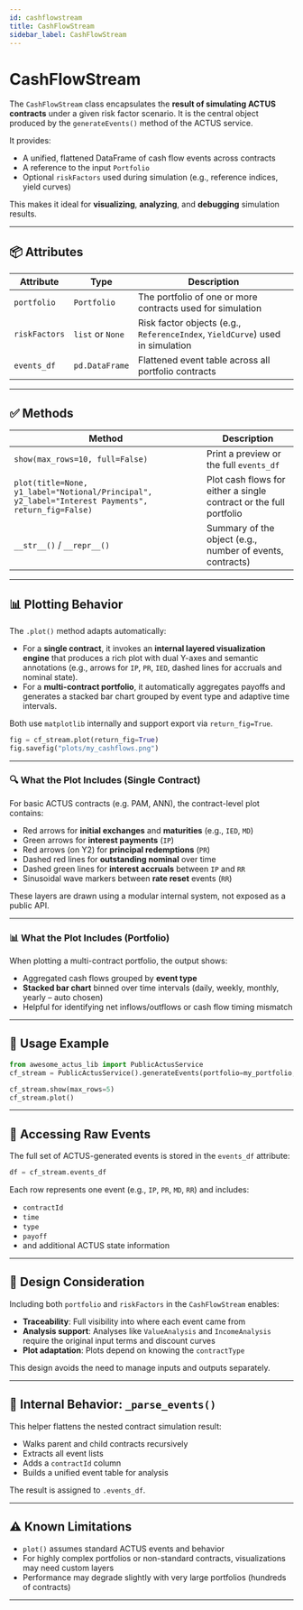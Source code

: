 ```yaml
---
id: cashflowstream
title: CashFlowStream
sidebar_label: CashFlowStream
---
```


# CashFlowStream

The `CashFlowStream` class encapsulates the **result of simulating ACTUS contracts** under a given risk factor scenario. It is the central object produced by the `generateEvents()` method of the ACTUS service.

It provides:

- A unified, flattened DataFrame of cash flow events across contracts
- A reference to the input `Portfolio`
- Optional `riskFactors` used during simulation (e.g., reference indices, yield curves)

This makes it ideal for **visualizing**, **analyzing**, and **debugging** simulation results.

---

## 📦 Attributes

| Attribute      | Type              | Description                                                                 |
|----------------|-------------------|-----------------------------------------------------------------------------|
| `portfolio`    | `Portfolio`       | The portfolio of one or more contracts used for simulation                 |
| `riskFactors`  | `list` or `None`  | Risk factor objects (e.g., `ReferenceIndex`, `YieldCurve`) used in simulation |
| `events_df`    | `pd.DataFrame`    | Flattened event table across all portfolio contracts                       |

---

## ✅ Methods

| Method | Description |
|--------|-------------|
| `show(max_rows=10, full=False)` | Print a preview or the full `events_df` |
| `plot(title=None, y1_label="Notional/Principal", y2_label="Interest Payments", return_fig=False)` | Plot cash flows for either a single contract or the full portfolio |
| `__str__()` / `__repr__()` | Summary of the object (e.g., number of events, contracts) |

---

## 📊 Plotting Behavior

The `.plot()` method adapts automatically:

- For a **single contract**, it invokes an **internal layered visualization engine** that produces a rich plot with dual Y-axes and semantic annotations (e.g., arrows for `IP`, `PR`, `IED`, dashed lines for accruals and nominal state).
- For a **multi-contract portfolio**, it automatically aggregates payoffs and generates a stacked bar chart grouped by event type and adaptive time intervals.

Both use `matplotlib` internally and support export via `return_fig=True`.

```python
fig = cf_stream.plot(return_fig=True)
fig.savefig("plots/my_cashflows.png")
```

---

### 🔍 What the Plot Includes (Single Contract)

For basic ACTUS contracts (e.g. PAM, ANN), the contract-level plot contains:

- Red arrows for **initial exchanges** and **maturities** (e.g., `IED`, `MD`)
- Green arrows for **interest payments** (`IP`)
- Red arrows (on Y2) for **principal redemptions** (`PR`)
- Dashed red lines for **outstanding nominal** over time
- Dashed green lines for **interest accruals** between `IP` and `RR`
- Sinusoidal wave markers between **rate reset** events (`RR`)

These layers are drawn using a modular internal system, not exposed as a public API.

---

### 📊 What the Plot Includes (Portfolio)

When plotting a multi-contract portfolio, the output shows:

- Aggregated cash flows grouped by **event type**
- **Stacked bar chart** binned over time intervals (daily, weekly, monthly, yearly – auto chosen)
- Helpful for identifying net inflows/outflows or cash flow timing mismatch

---

## 📄 Usage Example

```python
from awesome_actus_lib import PublicActusService
cf_stream = PublicActusService().generateEvents(portfolio=my_portfolio, riskFactors=[my_curve])

cf_stream.show(max_rows=5)
cf_stream.plot()
```

---

## 📁 Accessing Raw Events

The full set of ACTUS-generated events is stored in the `events_df` attribute:

```python
df = cf_stream.events_df
```

Each row represents one event (e.g., `IP`, `PR`, `MD`, `RR`) and includes:

- `contractId`
- `time`
- `type`
- `payoff`
- and additional ACTUS state information

---

## 🧠 Design Consideration

Including both `portfolio` and `riskFactors` in the `CashFlowStream` enables:

- **Traceability**: Full visibility into where each event came from
- **Analysis support**: Analyses like `ValueAnalysis` and `IncomeAnalysis` require the original input terms and discount curves
- **Plot adaptation**: Plots depend on knowing the `contractType`

This design avoids the need to manage inputs and outputs separately.

---

## 🧪 Internal Behavior: `_parse_events()`

This helper flattens the nested contract simulation result:

- Walks parent and child contracts recursively
- Extracts all event lists
- Adds a `contractId` column
- Builds a unified event table for analysis

The result is assigned to `.events_df`.

---

## ⚠️ Known Limitations

- `plot()` assumes standard ACTUS events and behavior
- For highly complex portfolios or non-standard contracts, visualizations may need custom layers
- Performance may degrade slightly with very large portfolios (hundreds of contracts)

---
